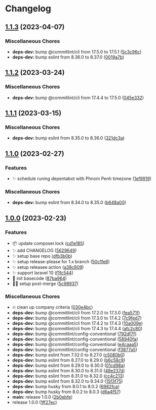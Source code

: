 # Changelog

## [1.1.3](https://github.com/phumsoft/repository/compare/v1.1.2...v1.1.3) (2023-04-07)


### Miscellaneous Chores

* **deps-dev:** bump @commitlint/cli from 17.5.0 to 17.5.1 ([5c3c96c](https://github.com/phumsoft/repository/commit/5c3c96c1b0e6ae84588d23e7721119f653b8fb3e))
* **deps-dev:** bump eslint from 8.36.0 to 8.37.0 ([0019a7b](https://github.com/phumsoft/repository/commit/0019a7b361701ea59ba0e5061598a61a0f2c66c4))

## [1.1.2](https://github.com/phumsoft/repository/compare/v1.1.1...v1.1.2) (2023-03-24)


### Miscellaneous Chores

* **deps-dev:** bump @commitlint/cli from 17.4.4 to 17.5.0 ([045e332](https://github.com/phumsoft/repository/commit/045e332fb671264429df1ad88e6f009306b494f0))

## [1.1.1](https://github.com/phumsoft/repository/compare/v1.1.0...v1.1.1) (2023-03-15)


### Miscellaneous Chores

* **deps-dev:** bump eslint from 8.35.0 to 8.36.0 ([321dc3a](https://github.com/phumsoft/repository/commit/321dc3a457b220c90ee47d521dae316e97fdee7b))

## [1.1.0](https://github.com/phumsoft/repository/compare/v1.0.0...v1.1.0) (2023-02-27)


### Features

* :sparkles: schedule runing depentabot with Phnom Penh timezone ([1ef9919](https://github.com/phumsoft/repository/commit/1ef99194ce3167c9e0d01420be99ae8c2c905883))


### Miscellaneous Chores

* **deps-dev:** bump eslint from 8.34.0 to 8.35.0 ([b648a00](https://github.com/phumsoft/repository/commit/b648a003cd2513cb989062158bbdbf31bb167fe3))

## [1.0.0](https://github.com/phumsoft/repository/compare/v1.0.0...v1.0.0) (2023-02-23)


### Features

* :package: update composer.lock ([cd1e185](https://github.com/phumsoft/repository/commit/cd1e1859b7a22b812fc4b079f1b40036290d53bd))
* :sparkles: add CHANGELOG ([5629649](https://github.com/phumsoft/repository/commit/5629649b788ce4a64beb9fcd4cfbff9614bfc371))
* :sparkles: setup base repo ([dfb3b0b](https://github.com/phumsoft/repository/commit/dfb3b0bc038b2869b3ae9a1601fbe32081076747))
* :sparkles: setup release-please for 1.x branch ([50c1fe8](https://github.com/phumsoft/repository/commit/50c1fe8ace8e54c73265f6a93ebcc76b83aeca70))
* :sparkles: setup releasee action ([a38c809](https://github.com/phumsoft/repository/commit/a38c8097b7f340f562d1f7e1705d309913e2c082))
* :sparkles: support laravel 10 ([f1fc544](https://github.com/phumsoft/repository/commit/f1fc544cdf325cc68d68e171d32b1f38ba59c128))
* :tada: init basecode ([87ba964](https://github.com/phumsoft/repository/commit/87ba96467a7a9d2fa3e4b2e81a9b5a86d77974ae))
* :technologist: setup post-merge ([5c98937](https://github.com/phumsoft/repository/commit/5c98937e8ec838508620c8724c3c823cc0251f66))


### Miscellaneous Chores

* :fire: clean up company criteria ([030e4bc](https://github.com/phumsoft/repository/commit/030e4bc00aa79a01d31526605bef94054f3a9aab))
* **deps-dev:** bump @commitlint/cli from 17.2.0 to 17.3.0 ([fea571f](https://github.com/phumsoft/repository/commit/fea571f2fc53a74820abb8c5c4a7f6a76ffd7a27))
* **deps-dev:** bump @commitlint/cli from 17.3.0 to 17.4.2 ([7c9fed7](https://github.com/phumsoft/repository/commit/7c9fed73e4b3f35e97974f0522451e8a0e5fe6cd))
* **deps-dev:** bump @commitlint/cli from 17.4.2 to 17.4.3 ([10a009e](https://github.com/phumsoft/repository/commit/10a009ee4b193d08299376bd182d8600797e9c34))
* **deps-dev:** bump @commitlint/cli from 17.4.3 to 17.4.4 ([afc2c80](https://github.com/phumsoft/repository/commit/afc2c8021f295a1bf452b851a9a541acec7fb12b))
* **deps-dev:** bump @commitlint/config-conventional ([792df7f](https://github.com/phumsoft/repository/commit/792df7fd9fad5d09b2809075ce997f549bb8da4e))
* **deps-dev:** bump @commitlint/config-conventional ([58940fa](https://github.com/phumsoft/repository/commit/58940fa73ad03255f2b1afca2c2bb701f4722420))
* **deps-dev:** bump @commitlint/config-conventional ([e4caaa5](https://github.com/phumsoft/repository/commit/e4caaa593131b6d7774fbc61e3171ea28070d8c6))
* **deps-dev:** bump @commitlint/config-conventional ([f3877a5](https://github.com/phumsoft/repository/commit/f3877a51e8f29f3acc91e3c8726ccd3ffd332ab2))
* **deps-dev:** bump eslint from 7.32.0 to 8.27.0 ([c5080b0](https://github.com/phumsoft/repository/commit/c5080b0e6b61d9d76f78c0660e6f8feb8d05fa0e))
* **deps-dev:** bump eslint from 8.27.0 to 8.29.0 ([b6c58c9](https://github.com/phumsoft/repository/commit/b6c58c91707af57c7c9f85403803f498c020268c))
* **deps-dev:** bump eslint from 8.29.0 to 8.30.0 ([01cd98a](https://github.com/phumsoft/repository/commit/01cd98a397d626301747308b076599cd819bfc5e))
* **deps-dev:** bump eslint from 8.30.0 to 8.31.0 ([48e237d](https://github.com/phumsoft/repository/commit/48e237d77a0530922a745df4120fb04dbaa043b6))
* **deps-dev:** bump eslint from 8.31.0 to 8.32.0 ([cc4c213](https://github.com/phumsoft/repository/commit/cc4c213801ab084b3b9bbd93af58c826ce23f2e5))
* **deps-dev:** bump eslint from 8.32.0 to 8.34.0 ([15f3f75](https://github.com/phumsoft/repository/commit/15f3f752203e8763e006e40a807213ba8e1c415b))
* **deps-dev:** bump husky from 8.0.1 to 8.0.2 ([6982fca](https://github.com/phumsoft/repository/commit/6982fca8359677187b1d5b264366b4792a3d7f26))
* **deps-dev:** bump husky from 8.0.2 to 8.0.3 ([d6a4f57](https://github.com/phumsoft/repository/commit/d6a4f5777c414ad45bd5f1624cd02a69cc06dfc7))
* **main:** release 1.0.0 ([2b0ebfe](https://github.com/phumsoft/repository/commit/2b0ebfe10f585da0ff936b8090249307a1851c5e))
* release 1.0.0 ([1ff27ec](https://github.com/phumsoft/repository/commit/1ff27ece5f50c9a94e824fbea561de5b4f547642))
